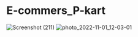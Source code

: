 # E-commers_P-kart
![Screenshot (211)](https://user-images.githubusercontent.com/112808009/199175495-5a78d719-20ae-4e99-b4ad-b0c74117d8b8.png)
![photo_2022-11-01_12-03-01](https://user-images.githubusercontent.com/112808009/199175551-f4c4b5e3-0a6f-4677-85bd-93e77a6e9d9b.jpg)
